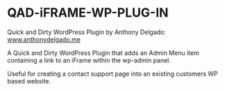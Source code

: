 QAD-iFRAME-WP-PLUG-IN
=====================

Quick and Dirty WordPress Plugin by Anthony Delgado: www.anthonydelgado.me
 
A Quick and Dirty WordPress Plugin that adds an Admin Menu item containing a link to an iFrame within the wp-admin panel. 

Useful for creating a contact support page into an existing customers WP based website. 
